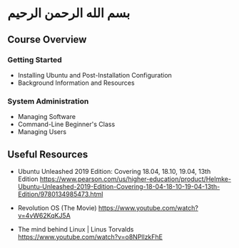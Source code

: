 # بسم الله الرحمن الرحيم

## Course Overview

### Getting Started

- Installing Ubuntu and Post-Installation Configuration
- Background Information and Resources

### System Administration

- Managing Software
- Command-Line Beginner's Class
- Managing Users

## Useful Resources

- Ubuntu Unleashed 2019 Edition: Covering 18.04, 18.10, 19.04, 13th Edition
<https://www.pearson.com/us/higher-education/product/Helmke-Ubuntu-Unleashed-2019-Edition-Covering-18-04-18-10-19-04-13th-Edition/9780134985473.html>

- Revolution OS (The Movie)
<https://www.youtube.com/watch?v=4vW62KqKJ5A>

- The mind behind Linux | Linus Torvalds
<https://www.youtube.com/watch?v=o8NPllzkFhE>
